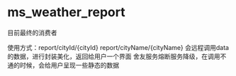 # ms_weather_report

目前最终的消费者

使用方式：report/cityId/{cityId}
     report/cityName/{cityName}
会远程调用data的数据，进行封装美化，返回给用户一个界面
舍友服务熔断服务降级，在调用不通的时候，会给用户呈现一些静态的数据

